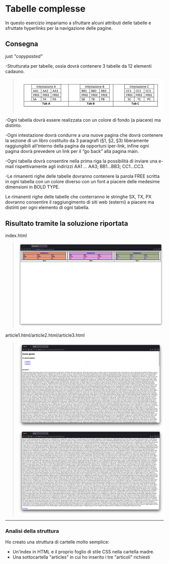 # Tabelle complesse

In questo esercizio impariamo a sfruttare alcuni attributi delle tabelle e sfruttate hyperlinks per la navigazione delle pagine.

## Consegna

just _"copypasted"_

-Strutturata per tabelle, ossia dovrà contenere 3 tabelle da 12 elementi cadauno.

>![consegna](rdme_f/traccia.png "consegna")

-Ogni tabella dovrà essere realizzata con un colore di fondo (a piacere) ma distinto.

-Ogni intestazione dovrà condurre a una nuove pagina che dovrà contenere la sezione di un libro
costituito da 3 paragrafi (§1, §2, §3) liberamente raggiungibili all’interno della pagina da opportuni
iper-link, infine ogni pagina dovrà prevedere un link per il “go back” alla pagina main.

-Ogni tabella dovrà consentire nella prima riga la possibilità di inviare una e-mail rispettivamente
agli indirizzi AA1 ... AA3; BB1...BB3; CC1...CC3.

-Le rimanenti righe delle tabelle dovranno contenere la parola FREE scritta in ogni tabella con un
colore diverso con un font a piacere delle medesime dimensioni in BOLD TYPE.

Le rimanenti righe delle tabelle che conterranno le stringhe SX, TX, PX dovranno consentire il
raggiungimento di siti web (esterni) a piacere ma distinti per ogni elemento di ogni tabella.

## Risultato tramite la soluzione riportata

index.html
>![risultato](rdme_f/soluzione1.png "risultato")

article1.html/article2.html/article3.html
>![risultato](rdme_f/soluzione2.png "risultato")![risultato](rdme_f/soluzione3.png "risultato")

---

### Analisi della struttura

Ho creato una struttura di cartelle molto semplice:

- Un'index in HTML e il proprio foglio di stile CSS nella cartella madre.
- Una sottocartella "articles" in cui ho inserito i tre "articoli" richiesti
